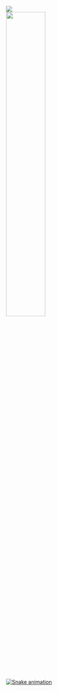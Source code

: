 <picture>
<source 
  srcset="https://github-readme-stats.vercel.app/api?username=rafaelhaziel&show_icons=true&theme=dark"
  media="(prefers-color-scheme: dark)"
/>
<source
  srcset="https://github-readme-stats.vercel.app/api?username=rafaelhazielshow_icons=true"
  media="(prefers-color-scheme: light), (prefers-color-scheme: no-preference)"
/>
<img src="https://github-readme-stats.vercel.app/api?username=rafaelhaziel&show_icons=true" />
</picture>

<div>
  <a href="https://beacons.ia/rafaelhaziel">
  <img width="46%" src="https://github-readme-stats.vercel.app/api/top-langs/?username=rafaelhaziel&layout=compact&langs_count=16&theme=dark"/>
</div>
  
![Snake animation](https://github.com/rafaelhaziel/rafaelhaziel/blob/output/github-contribution-grid-snake.svg)
 
